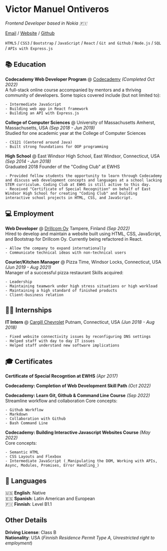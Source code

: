 # Victor Manuel Ontiveros

_Frontend Developer based in Nokia 🇫🇮_ <br>

[Email](mailto:vontiverosewhs@gmail.com) / [Website](https://vicontiveros00.github.io/) / [Github](https://github.com/vicontiveros00)

`HTML5` / `CSS3` / `Bootstrap` / `JavaScript` / `React` / `Git and Github` / `Node.js` / `SQL` / `APIs with Express.js`

## 📚 Education

**Codecademy Web Developer Program** @ [Codecademy](https://www.codecademy.com/) _(Completed Oct 2022)_ <br>
A full-stack online course accompanied by mentors and a thriving community of developers.
Some topics covered include (but not limited to):

    - Intermediate JavaScript
    - Building web app in React framework
    - Building an API with Express.js

**College of Computer Sciences** @ University of Massachusetts Amherst, Massachusetts, USA _(Sep 2018 - Jun 2019)_ <br>
Studied for one academic year at the College of Computer Sciences

    - CS121 (Centered around Java)
    - Built strong foundations for OOP programming

**High School** @ East Windsor High School, East Windsor, Connecticut, USA _(Sep 2014 - Jun 2018)_ <br>
Graduated 2018
Founder of the "Coding Club" at EWHS

    - Provided fellow students the opportunity to learn through Codecademy and discuss web development concepts and languages at a school lacking STEM curriculum. Coding Club at EWHS is still active to this day.
    - Received "Certificate of Special Recognition" on behalf of East Windsor High School for creating "Coding Club" and building interactive school projects in HTML, CSS, and JavaScript.

## 💻 Employment 

**Web Developer** @ [Drillcom Oy](https://www.drillcom.fi/) Tampere, Finland _(Sep 2022)_ <br>
Hired to develop and maintain a website built using HTML, CSS, JavaScript, and
Bootstrap for Drillcom Oy. Currently being refactored in React.

    - Allow the company to expand internationally
    - Communicate technical ideas with non-technical users

**Courier/Kitchen Manager** @ Pizza Time, Windsor Locks, Connecticut, USA _(Jun 2019 - Aug 2021)_ <br>
Manager of a successful pizza restaurant
Skills acquired:

    - Leadership
    - Maintaining teamwork under high stress situations or high workload
    - Maintaining a high standard of finished products
    - Client-business relation

## 🙋‍♂️ Internships

**IT Intern** @ [Cargill Chevrolet](https://www.cargillchev.com/) Putnam, Connecticut, USA _(Jun 2018 - Aug 2018)_ <br>

    - Fixed website connectivity issues by reconfiguring DNS settings
    - Helped staff with day to day IT issues
    - Helped staff understand new software implications

## 🎓 Certificates

**Certificate of Special Recogntion at EWHS** _(Apr 2017)_ <br>

**Codecademy: Completion of Web Development Skill Path** _(Oct 2022)_ <br>

**Codecademy: Learn Git, Github & Command Line Course** _(Sep 2022)_ <br>
Streamline workflow and collaboration
Core concepts:

    - Github Workflow
    - Markdown
    - Collaboration with Github
    - Bash Command Line

**Codecademy: Building Interactive Javascript Websites Course** _(May 2022)_ <br>
Core concepts:

    - Semantic HTML
    - CSS Layouts and Flexbox
    - Intermediate JavaScript (_Manipulating the DOM, Working with APIs, Async, Modules, Promises, Error Handling_)

## 💬 Languages

🇺🇸 **English**: Native <br>
🇪🇸 **Spanish**: Latin American and European <br>
🇫🇮 **Finnish**: Level B1.1<br>

## Other Details

**Driving License**: Class B <br>
**Nationality**: USA (_Finnish Residence Permit Type A, Unrestricted right to employment_)
<br><br>
